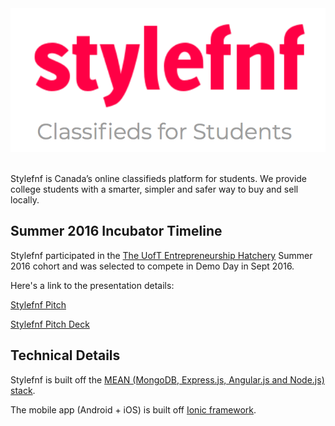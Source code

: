 <div style="text-align:center"><img src ="title.png" /></div>

<br>

Stylefnf is Canada’s online classifieds platform for students. We provide college students with a smarter, simpler and safer way to buy and sell locally.

## Summer 2016 Incubator Timeline

Stylefnf participated in the [The UofT Entrepreneurship Hatchery](https://hatchery.engineering.utoronto.ca/) Summer 2016 cohort and was selected to compete in Demo Day in Sept 2016.

Here's a link to the presentation details:

[Stylefnf Pitch](https://docs.google.com/presentation/d/1OdAz7aCN9kP5x9B1W18MNU6kAplWTWqU2Gnk6d1iXlg/edit?usp=sharing)

[Stylefnf Pitch Deck](https://docs.google.com/presentation/d/1OdAz7aCN9kP5x9B1W18MNU6kAplWTWqU2Gnk6d1iXlg/edit?usp=sharing)

## Technical Details

Stylefnf is built off the [MEAN (MongoDB, Express.js, Angular.js and Node.js) stack](http://mean.io/).

The mobile app (Android + iOS) is built off [Ionic framework](https://ionicframework.com/).
